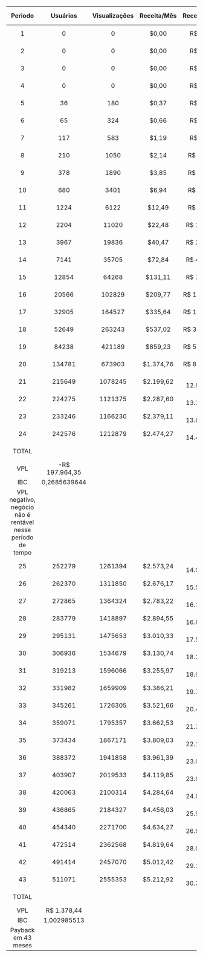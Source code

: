 **Periodo**|**Usuários**|**Visualizações**|**Receita/Mês**|**Receita/Mês**|**VP - Receita**|**Despesas**|**VP - Despesas**
:-----:|:-----:|:-----:|:-----:|:-----:|:-----:|:-----:|:-----:
1|0|0|$0,00|R$ 0,00|R$ 0,00|R$ 15.758,00|R$ 15.731,26
2|0|0|$0,00|R$ 0,00|R$ 0,00|R$ 15.758,00|R$ 15.704,56
3|0|0|$0,00|R$ 0,00|R$ 0,00|R$ 15.758,00|R$ 15.677,91
4|0|0|$0,00|R$ 0,00|R$ 0,00|R$ 15.758,00|R$ 15.651,30
5|36|180|$0,37|R$ 2,14|R$ 2,12|R$ 10.653,00|R$ 10.562,91
6|65|324|$0,66|R$ 3,85|R$ 3,81|R$ 10.653,00|R$ 10.544,98
7|117|583|$1,19|R$ 6,92|R$ 6,84|R$ 10.653,00|R$ 10.527,09
8|210|1050|$2,14|R$ 12,46|R$ 12,30|R$ 10.653,00|R$ 10.509,22
9|378|1890|$3,85|R$ 22,43|R$ 22,09|R$ 10.653,00|R$ 10.491,39
10|680|3401|$6,94|R$ 40,38|R$ 39,70|R$ 10.653,00|R$ 10.473,58
11|1224|6122|$12,49|R$ 72,69|R$ 71,34|R$ 10.653,00|R$ 10.455,81
12|2204|11020|$22,48|R$ 130,84|R$ 128,20|R$ 10.653,00|R$ 10.438,06
13|3967|19836|$40,47|R$ 235,51|R$ 230,36|R$ 10.653,00|R$ 10.420,35
14|7141|35705|$72,84|R$ 423,91|R$ 413,95|R$ 10.653,00|R$ 10.402,66
15|12854|64268|$131,11|R$ 763,05|R$ 743,85|R$ 10.653,00|R$ 10.385,01
16|20566|102829|$209,77|R$ 1.220,87|R$ 1.188,14|R$ 10.653,00|R$ 10.367,38
17|32905|164527|$335,64|R$ 1.953,40|R$ 1.897,80|R$ 10.653,00|R$ 10.349,79
18|52649|263243|$537,02|R$ 3.125,44|R$ 3.031,33|R$ 10.653,00|R$ 10.332,22
19|84238|421189|$859,23|R$ 5.000,70|R$ 4.841,89|R$ 10.653,00|R$ 10.314,69
20|134781|673903|$1.374,76|R$ 8.001,12|R$ 7.733,87|R$ 10.653,00|R$ 10.297,18
21|215649|1078245|$2.199,62|R$ 12.801,79|R$ 12.353,20|R$ 10.653,00|R$ 10.279,71
22|224275|1121375|$2.287,60|R$ 13.313,86|R$ 12.825,52|R$ 10.653,00|R$ 10.262,26
23|233246|1166230|$2.379,11|R$ 13.846,41|R$ 13.315,91|R$ 10.653,00|R$ 10.244,85
24|242576|1212879|$2.474,27|R$ 14.400,27|R$ 13.825,04|R$ 10.653,00|R$ 10.227,46
TOTAL| | | | |R$ 72.687,27| |R$ 270.651,62
VPL|-R$ 197.964,35| | | | | | 
IBC|0,2685639644| | | | | | 
 |VPL negativo, negócio não é rentável nesse período de tempo| | | | | | 
25|252279|1261394|$2.573,24|R$ 14.976,28|R$ 14.353,64|R$ 10.653,00|R$ 10.210,10
26|262370|1311850|$2.676,17|R$ 15.575,33|R$ 14.902,45|R$ 10.653,00|R$ 10.192,77
27|272865|1364324|$2.783,22|R$ 16.198,34|R$ 15.472,25|R$ 10.653,00|R$ 10.175,48
28|283779|1418897|$2.894,55|R$ 16.846,28|R$ 16.063,83|R$ 10.653,00|R$ 10.158,21
29|295131|1475653|$3.010,33|R$ 17.520,13|R$ 16.678,03|R$ 10.653,00|R$ 10.140,97
30|306936|1534679|$3.130,74|R$ 18.220,93|R$ 17.315,72|R$ 10.653,00|R$ 10.123,76
31|319213|1596066|$3.255,97|R$ 18.949,77|R$ 17.977,78|R$ 10.653,00|R$ 10.106,58
32|331982|1659909|$3.386,21|R$ 19.707,76|R$ 18.665,16|R$ 10.653,00|R$ 10.089,42
33|345261|1726305|$3.521,66|R$ 20.496,07|R$ 19.378,83|R$ 10.653,00|R$ 10.072,30
34|359071|1795357|$3.662,53|R$ 21.315,92|R$ 20.119,77|R$ 10.653,00|R$ 10.055,21
35|373434|1867171|$3.809,03|R$ 22.168,55|R$ 20.889,05|R$ 10.653,00|R$ 10.038,14
36|388372|1941858|$3.961,39|R$ 23.055,30|R$ 21.687,75|R$ 10.653,00|R$ 10.021,11
37|403907|2019533|$4.119,85|R$ 23.977,51|R$ 22.516,98|R$ 10.653,00|R$ 10.004,10
38|420063|2100314|$4.284,64|R$ 24.936,61|R$ 23.377,91|R$ 10.653,00|R$ 9.987,12
39|436865|2184327|$4.456,03|R$ 25.934,07|R$ 24.271,77|R$ 10.653,00|R$ 9.970,17
40|454340|2271700|$4.634,27|R$ 26.971,43|R$ 25.199,80|R$ 10.653,00|R$ 9.953,25
41|472514|2362568|$4.819,64|R$ 28.050,29|R$ 26.163,31|R$ 10.653,00|R$ 9.936,36
42|491414|2457070|$5.012,42|R$ 29.172,30|R$ 27.163,67|R$ 10.653,00|R$ 9.919,50
43|511071|2555353|$5.212,92|R$ 30.339,20|R$ 28.202,27|R$ 10.653,00|R$ 9.902,66
TOTAL| | | | |R$ 463.087,26| |R$ 461.708,82
VPL|R$ 1.378,44| | | | | | 
IBC|1,002985513| | | | | | 
Payback em 43 meses| | | | | | | 